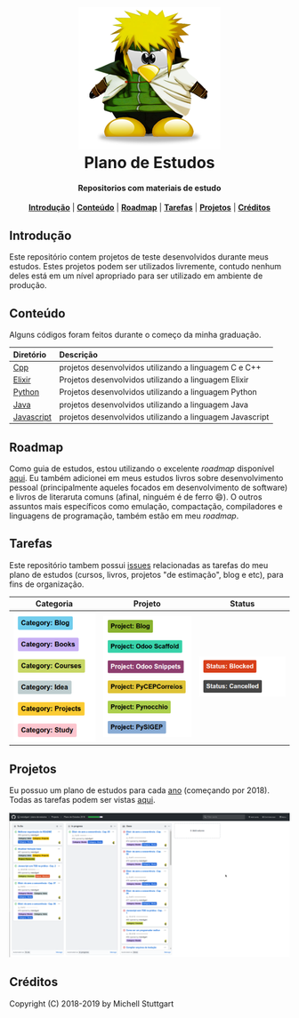 <h1 align="center">
<br>
<a name="top" href="https://github.com/mstuttgart/plano-de-estudos"><img src="./.img/tux.png"></a>
<br>
Plano de Estudos
<br>
</h1>

<h4 align="center">Repositorios com materiais de estudo</h4>

<p align="center">
<b><a href="#introdução">Introdução</a></b>
|
<b><a href="#conteúdo">Conteúdo</a></b>
|
<b><a href="#roadmap">Roadmap</a></b>
|
<b><a href="#tarefas">Tarefas</a></b>
|
<b><a href="#projetos">Projetos</a></b>
|
<b><a href="#créditos">Créditos</a></b>
</p>

## Introdução

Este repositório contem projetos de teste desenvolvidos durante meus estudos. Estes projetos podem ser utilizados livremente, contudo nenhum deles está em um nível apropriado para ser utilizado em ambiente de produção.

## Conteúdo

Alguns códigos foram feitos durante o começo da minha graduação. 

| Diretório                  | Descrição                                                |
| :------------------------- | :------------------------------------------------------- |
| [Cpp](cpp/)                | projetos desenvolvidos utilizando a linguagem C e C++    |
| [Elixir](elixir/)          | Projetos desenvolvidos utilizando a linguagem Elixir     |
| [Python](python/)          | Projetos desenvolvidos utilizando a linguagem Python     |
| [Java](java/)              | projetos desenvolvidos utilizando a linguagem Java       |
| [Javascript](javascript/) | projetos desenvolvidos utilizando a linguagem Javascript |

## Roadmap

Como guia de estudos, estou utilizando o excelente *roadmap* disponível [aqui](https://github.com/kamranahmedse/developer-roadmap). Eu também adicionei em meus estudos livros sobre desenvolvimento pessoal (principalmente aqueles focados em desenvolvimento de software) e livros de literaruta comuns (afinal, ninguém é de ferro :smile:). O outros assuntos mais específicos como emulação, compactação, compiladores e linguagens de programação, também estão em meu *roadmap*.

## Tarefas

Este repositório tambem possui [issues](https://github.com/mstuttgart/plano-de-estudos/issues) relacionadas as tarefas do meu plano de estudos (cursos, livros, projetos "de estimação", blog e etc), para fins de organização. 

|       Categoria       |         Projeto         |         Status         |
| :-------------------: | :---------------------: | :--------------------: |
| ![](./.img/categ.png) | ![](./.img/project.png) | ![](./.img/status.png) |


## Projetos

Eu possuo um plano de estudos para cada [ano](https://github.com/mstuttgart/plano-de-estudos/projects) (começando por 2018). Todas as tarefas podem ser vistas [aqui](https://github.com/mstuttgart/plano-de-estudos/projects/1?fullscreen=true).

![](./.img/projetos.png)

## Créditos

Copyright (C) 2018-2019 by Michell Stuttgart
